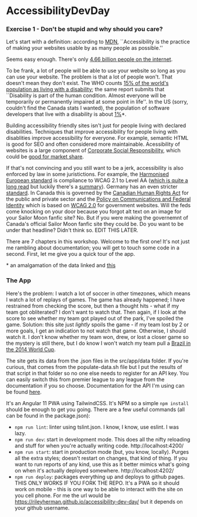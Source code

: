 # AccessibilityDevDay

### Exercise 1 - Don't be stupid and why should you care?

Let's start with a definition: according to [MDN](https://developer.mozilla.org/en-US/docs/Learn/Accessibility/What_is_accessibility), ``Accessibility is the practice of making your websites usable by as many people as possible.''

Seems easy enough. There's only [4.66 billion people on the internet](https://www.statista.com/statistics/617136/digital-population-worldwide/). 

To be frank, a lot of people will be able to use your website so long as you can use your website. The problem is that a lot of people won't. That doesn't mean they don't exist. The WHO counts [15% of the world's population as living with a disability](https://www.who.int/publications/i/item/9789241564182); the same report submits that ``Disability is part of the human condition. Almost everyone will be temporarily or permanently impaired at some point in life''. In the US (sorry, couldn't find the Canada stats I wanted), the population of software developers that live with a disability is about [1%](https://www.census.gov/data/tables/2017/demo/disability/acs-17.html)*. 

Building accessibility friendly sites isn't just for people living with declared disabilities. Techniques that improve accessibility for people living with disablities improve accessibility for everyone. For example, semantic HTML is good for SEO and often considered more maintainable. Acessibility of websites is a large component of [Corporate Social Responsibility](https://www.tandfonline.com/doi/abs/10.1080/15332860802086185), which could be [good for market share](https://www.researchgate.net/profile/Mahabubur-Rahman-10/publication/321638509_Corporate_Social_Responsibility_And_Marketing_Performance_The_Moderating_Role_Of_Advertising_Intensity/links/5b02ebdea6fdccf9e4f7562c/Corporate-Social-Responsibility-And-Marketing-Performance-The-Moderating-Role-Of-Advertising-Intensity.pdf). 

If that's not convincing and you still want to be a jerk, accessibility is also enforced by law in some juristictions. For example, the [Harmonised European standard](https://www.etsi.org/deliver/etsi_en/301500_301599/301549/02.01.02_60/en_301549v020102p.pdf) is compliance to WCAG 2.1 to Level AA ([which is quite a long read](https://www.w3.org/TR/WCAG21/) but luckily there's a [summary](https://www.w3.org/WAI/standards-guidelines/wcag/glance/)). Germany has an even stricter [standard](https://www.einfach-fuer-alle.de/artikel/bitv_english/). In Canada this is governed by the [Canadian Human Rights Act](https://laws-lois.justice.gc.ca/eng/acts/h-6/FullText.html) for the public and private sector and the [Policy on Communications and Federal Identity](https://www.tbs-sct.gc.ca/pol/doc-eng.aspx?id=30683) which is based on [WCAG 2.0](https://www.w3.org/TR/WCAG20/) for government websites. Will the feds come knocking on your door because you forgot alt text on an image for your Sailor Moon fanfic site? No. But if you were making the governemnt of Canada's official Sailor Moon fanfic site they could be. Do you want to be under that headline? Didn't think so. EDIT THIS LATER.

There are 7 chapters in this workshop. Welcome to the first one! It's not just me rambling about documentation; you will get to touch some code in a second. First, let me give you a quick tour of the app. 

\* an amalgamation of the data linked and [this](https://www.bls.gov/emp/tables/emp-by-detailed-occupation.htm)

### The App

Here's the problem: I watch a lot of soccer in other timezones, which means I watch a lot of replays of games. The game has already happened; I have restrained from checking the score, but then a thought hits - what if my team got obliterated? I don't want to watch that. Then again, if I look at the score to see whether my team got played out of the park, I've spoiled the game. Solution: this site just _lightly_ spoils the game - if my team lost by 2 or more goals, I get an indication to not watch that game. Otherwise, I should watch it. I don't know whether my team won, drew, or lost a closer game so the mystery is still there, but I do know I won't watch my team pull a [Brazil in the 2014 World Cup](https://youtu.be/aE4BdIP6bvc).

The site gets its data from the .json files in the src/app/data folder. If you're curious, that comes from the populate-data.sh file but I put the results of that script in that folder so no one else needs to register for an API key. You can easily switch this from premier league to any league from the documentation if you so choose. Documentation for the API I'm using can be found [here](https://rapidapi.com/api-sports/api/API-FOOTBALL). 

It's an Angular 11 PWA using TailwindCSS. It's NPM so a simple `npm install` should be enough to get you going. There are a few useful commands (all can be found in the package.json): 

* `npm run lint`: linter using tslint.json. I know, I know, use eslint. I was lazy.
* `npm run dev`: start in development mode. This does all the nifty reloading and stuff for when you're actually writing code. http://localhost:4200/
* `npm run start`: start in production mode (but, you know, locally). Purges all the extra styles; doesn't restart on changes, that kind of thing. If you want to run reports of any kind, use this as it better mimics what's going on when it's actually deployed somewhere. http://localhost:4202/
* `npm run deploy`: packages everything up and deploys to github pages. THIS ONLY WORKS IF YOU FORK THE REPO. It's a PWA so it should work on mobile - this is one way to be able to interact with the site on you cell phone. For me the url would be https://rileyherman.github.io/accessibility-dev-day/ but it depends on your github username. 